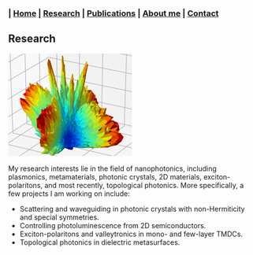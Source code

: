 ### | [Home](../index.md) | [Research](../research/index.md) | [Publications](../publications/index.md) | [About me](../aboutme/index.md) | [Contact](../contact/index.md)

## Research

![](/Images/enhmap_flw.png)

My research interests lie in the field of nanophotonics, including plasmonics, metamaterials, photonic crystals, 2D materials, exciton-polaritons, and most recently, topological photonics. More specifically, a few projects I am working on include: 
- Scattering and waveguiding in photonic crystals with non-Hermiticity and special symmetries.
- Controlling photoluminescence from 2D semiconductors.
- Exciton-polaritons and valleytronics in mono- and few-layer TMDCs.
- Topological photonics in dielectric metasurfaces.

